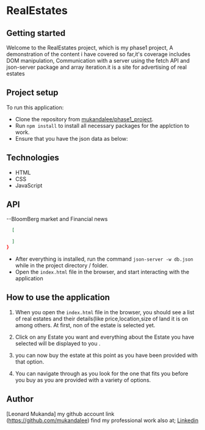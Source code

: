 # RealEstates

## Getting started

Welcome to the RealEstates project, which is my phase1 project, A  demonstration of the content i have covered so far,it's coverage includes  DOM manipulation, Communication with a server using the fetch API and json-server package and  array iteration.it is a site for advertising of real estates

## Project setup

To run this application:

- Clone the repository from [mukandalee/phase1_project](https://github.com/mukandalee/phase1_project.git).
- Run `npm install` to install all necessary packages for the applction to work.
- Ensure that you have the json data as below:

##  Technologies
-   HTML
-   CSS
-   JavaScript

##   API
--BloomBerg market and Financial news


```json
  [
   
  ]
}
```

- After everything is installed, run the command `json-server -w db.json` while in the project directory / folder.
- Open the `index.html` file in the browser, and start interacting with the application

## How to use the application

1. When you open the `index.html` file in the browser, you should see a list of real estates and their details(like price,location,size of land it is on among others. At first, non of the estate is selected yet.

2. Click on any Estate  you want and everything about the Estate you have selected will be displayed to you .

3. you can now buy the estate at this point as you have been provided with that option.

4. You can navigate through as you look for the one that fits you before you buy as you are provided with a variety of options.

## Author

[Leonard Mukanda]   my github account link (https://github.com/mukandalee)
 find my professional work also at;
 [Linkedin]()
 


